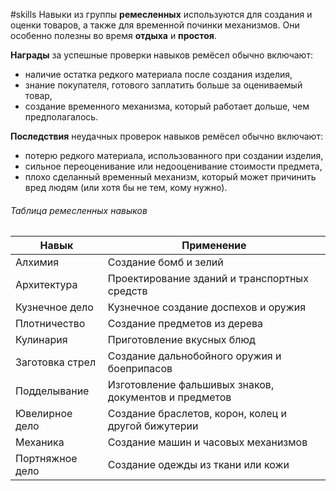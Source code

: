 #skills 
Навыки из группы **ремесленных** используются для создания и оценки товаров, а также для временной починки механизмов. Они особенно полезны во время **отдыха** и **простоя**.

**Награды** за успешные проверки навыков ремёсел обычно включают:
- наличие остатка редкого материала после создания изделия,
- знание покупателя, готового заплатить больше за оцениваемый товар,
- создание временного механизма, который работает дольше, чем предполагалось.

**Последствия** неудачных проверок навыков ремёсел обычно включают:
- потерю редкого материала, использованного при создании изделия,
- сильное переоценивание или недооценивание стоимости предмета,
- плохо сделанный временный механизм, который может причинить вред людям (или хотя бы не тем, кому нужно).
###### Таблица ремесленных навыков

| Навык           | Применение                                            |
| --------------- | ----------------------------------------------------- |
| Алхимия         | Создание бомб и зелий                                 |
| Архитектура     | Проектирование зданий и транспортных средств          |
| Кузнечное дело  | Кузнечное создание доспехов и оружия                  |
| Плотничество    | Создание предметов из дерева                          |
| Кулинария       | Приготовление вкусных блюд                            |
| Заготовка стрел | Создание дальнобойного оружия и боеприпасов           |
| Подделывание    | Изготовление фальшивых знаков, документов и предметов |
| Ювелирное дело  | Создание браслетов, корон, колец и другой бижутерии   |
| Механика        | Создание машин и часовых механизмов                   |
| Портняжное дело | Создание одежды из ткани или кожи                     |
